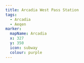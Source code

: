 ```yaml
---
title: Arcadia West Pass Station
tags:
  - Arcadia
  - Aeqen
marker:
  mapName: Arcadia
  x: 327
  y: 350
  icon: subway
  colour: purple
---
```

